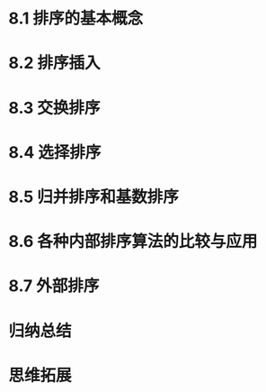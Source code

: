 # 8.1 排序的基本概念

# 8.2 排序插入

# 8.3 交换排序

# 8.4 选择排序

# 8.5 归并排序和基数排序

# 8.6 各种内部排序算法的比较与应用

# 8.7 外部排序

# 归纳总结

# 思维拓展



